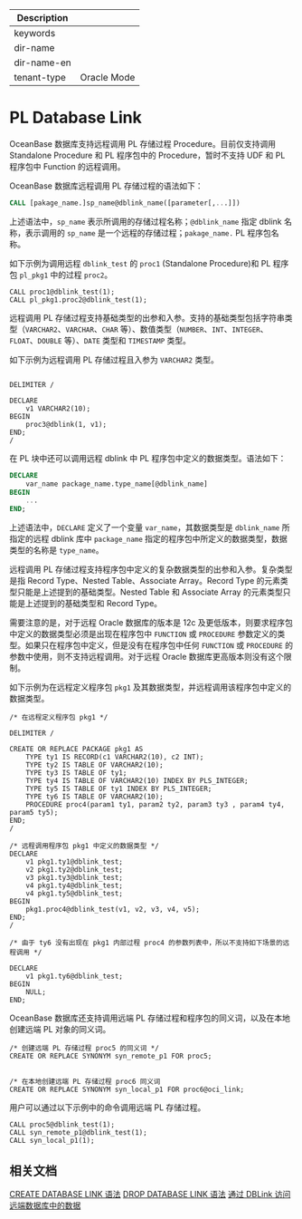 | Description   |                 |
|---------------|-----------------|
| keywords      |                 |
| dir-name      |                 |
| dir-name-en   |                 |
| tenant-type   | Oracle Mode     |


# PL Database Link

OceanBase 数据库支持远程调用 PL 存储过程 Procedure。目前仅支持调用 Standalone Procedure 和 PL 程序包中的 Procedure，暂时不支持 UDF 和 PL 程序包中 Function 的远程调用。

OceanBase 数据库远程调用 PL 存储过程的语法如下：

```sql
CALL [pakage_name.]sp_name@dblink_name([parameter[,...]])
```

上述语法中，`sp_name` 表示所调用的存储过程名称；`@dblink_name` 指定 dblink 名称，表示调用的 `sp_name` 是一个远程的存储过程；`pakage_name.` PL 程序包名称。

如下示例为调用远程 `dblink_test` 的 `proc1` (Standalone Procedure)和 PL 程序包 `pl_pkg1` 中的过程 `proc2`。

```shell
CALL proc1@dblink_test(1);
CALL pl_pkg1.proc2@dblink_test(1);
```

远程调用 PL 存储过程支持基础类型的出参和入参。支持的基础类型包括字符串类型（`VARCHAR2`、`VARCHAR`、`CHAR` 等）、数值类型（`NUMBER`、`INT`、`INTEGER`、`FLOAT`、`DOUBLE` 等）、`DATE` 类型和 `TIMESTAMP` 类型。

如下示例为远程调用 PL 存储过程且入参为 `VARCHAR2` 类型。

```shell

DELIMITER /

DECLARE 
    v1 VARCHAR2(10);
BEGIN
    proc3@dblink(1, v1);
END;
/
```

在 PL 块中还可以调用远程 dblink 中 PL 程序包中定义的数据类型。语法如下：

```sql
DECLARE 
    var_name package_name.type_name[@dblink_name]
BEGIN
    ...
END;
```

上述语法中，`DECLARE` 定义了一个变量 `var_name`，其数据类型是 `dblink_name` 所指定的远程 dblink 库中 `package_name` 指定的程序包中所定义的数据类型，数据类型的名称是 `type_name`。

远程调用 PL 存储过程支持程序包中定义的复杂数据类型的出参和入参。复杂类型是指 Record Type、Nested Table、Associate Array。Record Type 的元素类型只能是上述提到的基础类型。Nested Table 和 Associate Array 的元素类型只能是上述提到的基础类型和 Record Type。

需要注意的是，对于远程 Oracle 数据库的版本是 12c 及更低版本，则要求程序包中定义的数据类型必须是出现在程序包中 `FUNCTION` 或 `PROCEDURE` 参数定义的类型。如果只在程序包中定义，但是没有在程序包中任何 `FUNCTION` 或 `PROCEDURE` 的参数中使用，则不支持远程调用。对于远程 Oracle 数据库更高版本则没有这个限制。

如下示例为在远程定义程序包 `pkg1` 及其数据类型，并远程调用该程序包中定义的数据类型。

```shell
/* 在远程定义程序包 pkg1 */

DELIMITER /

CREATE OR REPLACE PACKAGE pkg1 AS
    TYPE ty1 IS RECORD(c1 VARCHAR2(10), c2 INT);
    TYPE ty2 IS TABLE OF VARCHAR2(10);
    TYPE ty3 IS TABLE OF ty1;
    TYPE ty4 IS TABLE OF VARCHAR2(10) INDEX BY PLS_INTEGER;
    TYPE ty5 IS TABLE OF ty1 INDEX BY PLS_INTEGER;
    TYPE ty6 IS TABLE OF VARCHAR2(10);
    PROCEDURE proc4(param1 ty1, param2 ty2, param3 ty3 , param4 ty4, param5 ty5);
END;
/

/* 远程调用程序包 pkg1 中定义的数据类型 */
DECLARE
    v1 pkg1.ty1@dblink_test;
    v2 pkg1.ty2@dblink_test;
    v3 pkg1.ty3@dblink_test;
    v4 pkg1.ty4@dblink_test;
    v4 pkg1.ty5@dblink_test;
BEGIN
    pkg1.proc4@dblink_test(v1, v2, v3, v4, v5);
END;
/

/* 由于 ty6 没有出现在 pkg1 内部过程 proc4 的参数列表中，所以不支持如下场景的远程调用 */ 

DECLARE
    v1 pkg1.ty6@dblink_test;
BEGIN
    NULL;
END;
```

OceanBase 数据库还支持调用远端 PL 存储过程和程序包的同义词，以及在本地创建远端 PL 对象的同义词。

```shell
/* 创建远端 PL 存储过程 proc5 的同义词 */
CREATE OR REPLACE SYNONYM syn_remote_p1 FOR proc5;


/* 在本地创建远端 PL 存储过程 proc6 同义词
CREATE OR REPLACE SYNONYM syn_local_p1 FOR proc6@oci_link;
```

用户可以通过以下示例中的命令调用远端 PL 存储过程。

```shell
CALL proc5@dblink_test(1);
CALL syn_remote_p1@dblink_test(1);
CALL syn_local_p1(1);
```

## 相关文档

[CREATE DATABASE LINK 语法](../../../100.sql-syntax/300.common-tenant-of-oracle-mode/900.sql-statement-of-oracle-mode/100.ddl-of-oracle-mode/1500.create-database-link-of-oracle-mode.md)
[DROP DATABASE LINK 语法](../../../100.sql-syntax/300.common-tenant-of-oracle-mode/900.sql-statement-of-oracle-mode/100.ddl-of-oracle-mode/3000.drop-database-link-of-oracle-mode.md)
[通过 DBLink 访问远端数据库中的数据](../../../../300.database-object-management/200.manage-object-of-oracle-mode/1000.manage-dblink-of-oracle-mode/300.access-a-remote-database-by-a-dblink-of-oracle-mode.md)